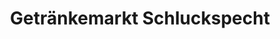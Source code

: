 ---
title: "Getränkemarkt Schluckspecht"
url: /sulzbach-taunus/getraenkemarkt-schluckspecht/
shop: Getränke
---